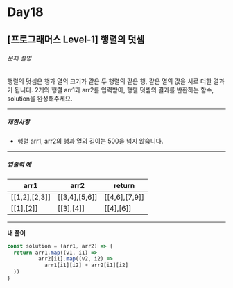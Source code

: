 # Day18



## [프로그래머스 Level-1] 행렬의 덧셈

###### 문제 설명

행렬의 덧셈은 행과 열의 크기가 같은 두 행렬의 같은 행, 같은 열의 값을 서로 더한 결과가 됩니다. 2개의 행렬 arr1과 arr2를 입력받아, 행렬 덧셈의 결과를 반환하는 함수, solution을 완성해주세요.

------

##### 제한사항

- 행렬 arr1, arr2의 행과 열의 길이는 500을 넘지 않습니다.

------

##### 입출력 예

| arr1          | arr2          | return        |
| ------------- | ------------- | ------------- |
| [[1,2],[2,3]] | [[3,4],[5,6]] | [[4,6],[7,9]] |
| [[1],[2]]     | [[3],[4]]     | [[4],[6]]     |

------

**내 풀이**

```js
const solution = (arr1, arr2) => {
  return arr1.map((v1, i1) => 
          arr2[i1].map((v2, i2) => 
            arr1[i1][i2] + arr2[i1][i2]
  ))
}
```
